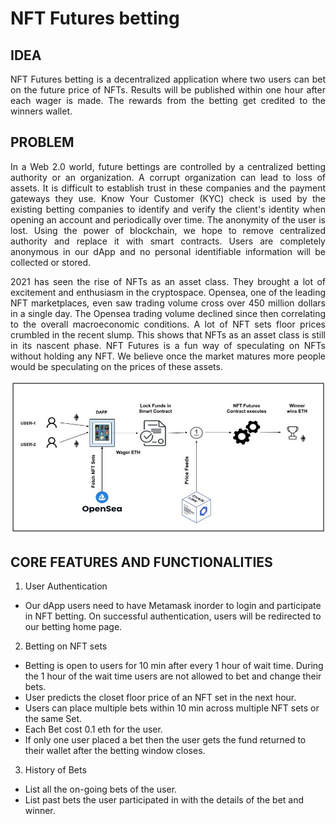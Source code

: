 # NFT Futures betting
## IDEA
<p align="justify"> NFT Futures betting is a decentralized application where two users can bet on the future price of NFTs. Results will be published within one hour after each wager is made. The rewards from the betting get credited to the winners wallet. </p>

## PROBLEM
<p align="justify">In a Web 2.0 world, future bettings are controlled by a centralized betting authority or an organization. A corrupt organization can lead to loss of assets. It is difficult to establish trust in these companies and the payment gateways they use.  Know Your Customer (KYC) check is used by the existing betting companies to identify and verify the client's identity when opening an account and periodically over time. The anonymity of the user is lost. Using the power of blockchain, we hope to remove centralized authority and replace it with smart contracts. Users are completely anonymous in our dApp and no personal identifiable information will be collected or stored. </p>

<p align="justify">2021 has seen the rise of NFTs as an asset class. They brought a lot of excitement and enthusiasm in the cryptospace. Opensea, one of the leading NFT marketplaces, even saw trading volume cross over 450 million dollars in a single day. The Opensea trading volume declined since then correlating to the overall macroeconomic conditions. A lot of NFT sets floor prices crumbled in the recent slump. This shows that NFTs as an asset class is still in its nascent phase. NFT Futures is a fun way of speculating on NFTs without holding any NFT. We believe once the market matures more people would be speculating on the prices of these assets.  </p>

<!-- ![Architecture Diagram](https://github.com/AgastyaTeja/NFT-Futures/blob/main/public/NFT-futures%20Betting%20White%20Paper.jpg) -->

![Architecture Diagram](https://github.com/AgastyaTeja/NFT-Futures/blob/main/public/NFT-futures%20Betting%20White%20Paper.jpg)

## CORE FEATURES AND FUNCTIONALITIES
1. User Authentication
  - Our dApp users need to have Metamask inorder to login and participate in NFT betting. On successful authentication, users will be redirected to our betting home page.
2. Betting on NFT sets
  - Betting is open to users for 10 min after every 1 hour of wait time. During the 1 hour of the wait time users are not allowed to bet and change their bets. 
  - User predicts the closet floor price of an NFT set in the next hour. 
  - Users can place multiple bets within 10 min across multiple NFT sets or the same Set. 
  - Each Bet cost 0.1 eth for the user.
  - If only one user placed a bet then the user gets the fund returned to their wallet after the betting window closes.
3. History of Bets
  - List all the on-going bets of the user.
  - List past bets the user participated in with the details of the bet and winner. 

